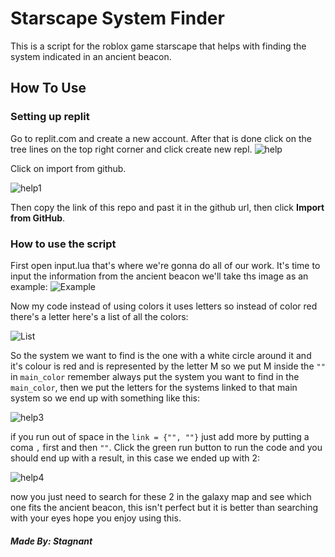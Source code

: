 # Starscape System Finder
This is a script for the roblox game starscape that helps with finding the system indicated in an ancient beacon.

## How To Use
### Setting up replit
Go to replit.com and create a new account.
After that is done click on the tree lines on the top right corner and click create new repl.
![help](https://user-images.githubusercontent.com/82290573/143931108-31ebf6f7-1b88-474d-a3a1-b36e28e95e45.png)

Click on import from github.

![help1](https://user-images.githubusercontent.com/82290573/143931542-7edc13c0-e875-498f-99fc-66bb4a33f416.png)

Then copy the link of this repo and past it in the github url, then click **Import from GitHub**.

### How to use the script
First open input.lua that's where we're gonna do all of our work.
It's time to input the information from the ancient beacon we'll take ths image as an example:
![Example](https://user-images.githubusercontent.com/82290573/140803842-1cfc2650-bd0b-4cb3-add7-66df36c0117f.png)

Now my code instead of using colors it uses letters so instead of color red there's a letter here's a list of all the colors:

![List](https://user-images.githubusercontent.com/82290573/140804199-e0a75d47-7b0d-42de-b358-f9e32c67ba5a.png)

So the system we want to find is the one with a white circle around it and it's colour is red and is represented by the letter M so we put M inside the `""` in `main_color` remember always put the system you want to find in the `main_color`, then we put the letters for the systems linked to that main system so we end up with something like this:

![help3](https://user-images.githubusercontent.com/82290573/143933922-c5153db3-6d49-4367-a266-996d0147bbbf.png)

if you run out of space in the `link = {"", ""}` just add more by putting a coma `,` first and then `""`.
Click the green run button to run the code and you should end up with a result, in this case we ended up with 2:

![help4](https://user-images.githubusercontent.com/82290573/143934038-7cd0b6c4-804d-46f8-8c12-f97528a5ea7e.png)

now you just need to search for these 2 in the galaxy map and see which one fits the ancient beacon, this isn't perfect but it is better than searching with your eyes hope you enjoy using this.

##### Made By: Stagnant
